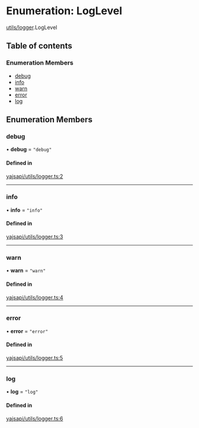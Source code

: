 # Enumeration: LogLevel

[utils/logger](../modules/utils_logger.md).LogLevel

## Table of contents

### Enumeration Members

- [debug](utils_logger.LogLevel.md#debug)
- [info](utils_logger.LogLevel.md#info)
- [warn](utils_logger.LogLevel.md#warn)
- [error](utils_logger.LogLevel.md#error)
- [log](utils_logger.LogLevel.md#log)

## Enumeration Members

### debug

• **debug** = ``"debug"``

#### Defined in

[yajsapi/utils/logger.ts:2](https://github.com/golemfactory/yajsapi/blob/e4105b2/yajsapi/utils/logger.ts#L2)

___

### info

• **info** = ``"info"``

#### Defined in

[yajsapi/utils/logger.ts:3](https://github.com/golemfactory/yajsapi/blob/e4105b2/yajsapi/utils/logger.ts#L3)

___

### warn

• **warn** = ``"warn"``

#### Defined in

[yajsapi/utils/logger.ts:4](https://github.com/golemfactory/yajsapi/blob/e4105b2/yajsapi/utils/logger.ts#L4)

___

### error

• **error** = ``"error"``

#### Defined in

[yajsapi/utils/logger.ts:5](https://github.com/golemfactory/yajsapi/blob/e4105b2/yajsapi/utils/logger.ts#L5)

___

### log

• **log** = ``"log"``

#### Defined in

[yajsapi/utils/logger.ts:6](https://github.com/golemfactory/yajsapi/blob/e4105b2/yajsapi/utils/logger.ts#L6)
